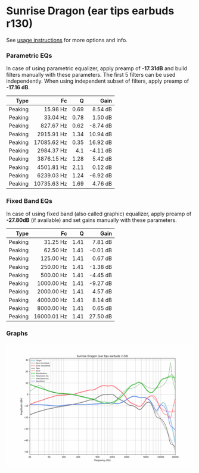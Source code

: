 # Sunrise Dragon (ear tips earbuds r130)
See [usage instructions](https://github.com/jaakkopasanen/AutoEq#usage) for more options and info.

### Parametric EQs
In case of using parametric equalizer, apply preamp of **-17.31dB** and build filters manually
with these parameters. The first 5 filters can be used independently.
When using independent subset of filters, apply preamp of **-17.16 dB**.

| Type    | Fc          |    Q | Gain     |
|--------:|------------:|-----:|---------:|
| Peaking | 15.98 Hz    | 0.69 | 8.54 dB  |
| Peaking | 33.04 Hz    | 0.78 | 1.50 dB  |
| Peaking | 827.67 Hz   | 0.62 | -8.74 dB |
| Peaking | 2915.91 Hz  | 1.34 | 10.94 dB |
| Peaking | 17085.62 Hz | 0.35 | 16.92 dB |
| Peaking | 2984.37 Hz  | 4.1  | -4.11 dB |
| Peaking | 3876.15 Hz  | 1.28 | 5.42 dB  |
| Peaking | 4501.81 Hz  | 2.11 | 0.12 dB  |
| Peaking | 6239.03 Hz  | 1.24 | -6.92 dB |
| Peaking | 10735.63 Hz | 1.69 | 4.76 dB  |

### Fixed Band EQs
In case of using fixed band (also called graphic) equalizer, apply preamp of **-27.80dB**
(if available) and set gains manually with these parameters.

| Type    | Fc          |    Q | Gain     |
|--------:|------------:|-----:|---------:|
| Peaking | 31.25 Hz    | 1.41 | 7.81 dB  |
| Peaking | 62.50 Hz    | 1.41 | -0.01 dB |
| Peaking | 125.00 Hz   | 1.41 | 0.67 dB  |
| Peaking | 250.00 Hz   | 1.41 | -1.38 dB |
| Peaking | 500.00 Hz   | 1.41 | -4.45 dB |
| Peaking | 1000.00 Hz  | 1.41 | -9.27 dB |
| Peaking | 2000.00 Hz  | 1.41 | 4.57 dB  |
| Peaking | 4000.00 Hz  | 1.41 | 8.14 dB  |
| Peaking | 8000.00 Hz  | 1.41 | 0.65 dB  |
| Peaking | 16000.01 Hz | 1.41 | 27.50 dB |

### Graphs
![](./Sunrise%20Dragon%20(ear%20tips%20earbuds%20r130).png)